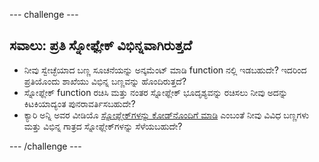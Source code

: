 \--- challenge \---

## ಸವಾಲು: ಪ್ರತಿ ಸ್ನೋಫ್ಲೇಕ್ ವಿಭಿನ್ನವಾಗಿರುತ್ತದೆ

- ನೀವು ಸ್ವೇಚ್ಛೆಯಾದ ಬಣ್ಣ ಸೂಚನೆಯನ್ನು ಅನ್ಕಮೆಂಟ್ ಮಾಡಿ function ನಲ್ಲಿ ಇಡಬಹುದೇ? ಇದರಿಂದ ಪ್ರತಿಯೊಂದು ಶಾಖೆಯು ವಿಭಿನ್ನ ಬಣ್ಣವನ್ನು ಹೊಂದಿರುತ್ತದೆ?
- ಸ್ನೋಫ್ಲೇಕ್ function ರಚಿಸಿ ಮತ್ತು ನಂತರ ಸ್ನೋಫ್ಲೇಕ್ ಭೂದೃಶ್ಯವನ್ನು ರಚಿಸಲು ನೀವು ಅದನ್ನು ಕಿಟಕಿಯಾದ್ಯಂತ ಪುನರಾವರ್ತಿಸಬಹುದೇ?
- ಕ್ಯಾರಿ ಅನ್ನಿ ಅವರ ವೀಡಿಯೊ [ಸ್ನೋಫ್ಲೇಕ್‌ಗಳನ್ನು ಕೋಡ್‌ನೊಂದಿಗೆ ಮಾಡಿ](https://www.youtube.com/watch?v=DHmeX7YTHBY) ಎಂಬಂತೆ ನೀವು ವಿವಿಧ ಬಣ್ಣಗಳು ಮತ್ತು ವಿಭಿನ್ನ ಗಾತ್ರದ ಸ್ನೋಫ್ಲೇಕ್‌ಗಳನ್ನು ಸೆಳೆಯಬಹುದೇ?

\--- /challenge \---